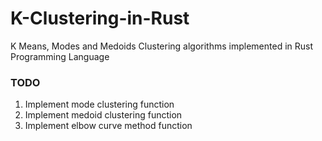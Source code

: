 # K-Clustering-in-Rust
K Means, Modes and Medoids Clustering algorithms implemented in Rust Programming Language

### TODO
1. Implement mode clustering function
2. Implement medoid clustering function
3. Implement elbow curve method function
